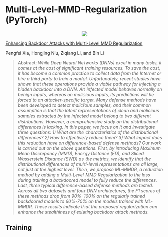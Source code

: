 # Multi-Level-MMD-Regularization (PyTorch)

<div align=center> <img src="./figures/cifar10_vgg11.png"/> </div>

[Enhancing Backdoor Attacks with Multi-Level MMD Regularization]()

Pengfei Xia, Hongjing Niu, Ziqiang Li, and Bin Li

>Abstract: *While Deep Neural Networks (DNNs) excel in many tasks, it comes at the cost of significant training resources. To save the cost, it has become a common practice to collect data from the Internet or hire a third party to train a model. Unfortunately, recent studies have shown that these operations provide a viable pathway for injecting a hidden backdoor into a DNN. An infected model behaves normally on benign inputs, whereas on malicious inputs, its predictions will be forced to an attacker-specific target. Many defense methods have been developed to detect malicious samples, and their common assumption is that the latent representations of clean and malicious samples extracted by the infected model belong to two different distributions. However, a comprehensive study on the distributional differences is lacking. In this paper, we focus on it and investigate three questions: 1) What are the characteristics of the distributional differences? 2) How to effectively reduce them? 3) What impact does this reduction have on difference-based defense methods? Our work is carried out on the above questions. First, by introducing Maximum Mean Discrepancy (MMD), Energy Distance (ED), and Sliced Wasserstein Distance (SWD) as the metrics, we identify that the distributional differences of multi-level representations are all large, not just at the highest level. Then, we propose ML-MMDR, a reduction method by adding a Multi-Level MMD Regularization to the loss during training a backdoored model to fully reduce the differences. Last, three typical difference-based defense methods are tested. Across all two datasets and four DNN architectures, the F1 scores of these methods drop from 90%-100% on the regularly trained backdoored models to 60%-70% on the models trained with ML-MMDR. These results indicate that the proposed regularization can enhance the stealthiness of existing backdoor attack methods.*

## Training


